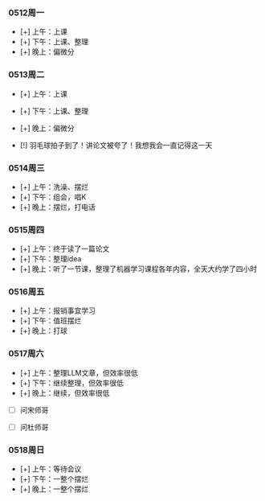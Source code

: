 ### 0512周一
- [+] 上午：上课
- [+] 下午：上课、整理
- [+] 晚上：偏微分

### 0513周二
- [+] 上午：上课
- [+] 下午：上课、整理
- [+] 晚上：偏微分

- [!] 羽毛球拍子到了！讲论文被夸了！我想我会一直记得这一天

### 0514周三
- [+] 上午：洗澡、摆烂
- [+] 下午：组会，唱K
- [+] 晚上：摆烂，打电话
### 0515周四
- [+] 上午：终于读了一篇论文
- [+] 下午：整理idea
- [+] 晚上：听了一节课，整理了机器学习课程各年内容，全天大约学了四小时

### 0516周五
- [+] 上午：报销事宜学习
- [+] 下午：值班摆烂
- [+] 晚上：打球


### 0517周六
- [+] 上午：整理LLM文章，但效率很低
- [+] 下午：继续整理，但效率很低
- [+] 晚上：继续，但效率很低


- [ ] 问宋师哥
- [ ] 问杜师哥


### 0518周日
- [+] 上午：等待会议
- [+] 下午：一整个摆烂
- [+] 晚上：一整个摆烂